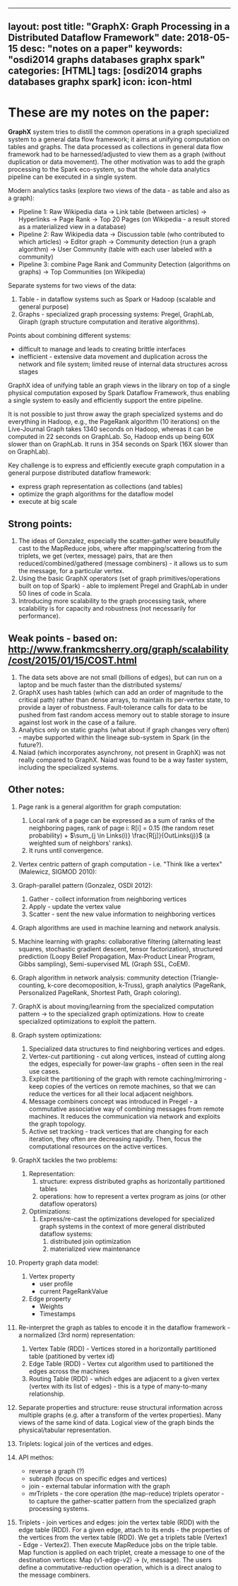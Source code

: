 ---
layout: post
title:  "GraphX: Graph Processing in a Distributed Dataflow Framework"
date:   2018-05-15
desc: "notes on a paper"
keywords: "osdi2014 graphs databases graphx spark"
categories: [HTML]
tags: [osdi2014 graphs databases graphx spark]
icon: icon-html
------

# These are my notes on the paper:

**GraphX** system tries to distill the common operations in a graph specialized system to a general data flow framework; it aims at unifying computation on tables and graphs. The data processed as collections in general data flow framework had to be harnessed/adjusted to view them as a graph (without duplication or data movement). The other motivation was to add the graph processing to the Spark eco-system, so that the whole data analytics pipeline can be executed in a single system.

Modern analytics tasks (explore two views of the data - as table and also as a graph):
- Pipeline 1: Raw Wikipedia data -> Link table (between articles) -> Hyperlinks -> Page Rank -> Top 20 Pages (on Wikipedia - a result stored as a materialized view in a database)
- Pipeline 2: Raw Wikipedia data -> Discussion table (who contributed to which articles) -> Editor graph -> Community detection (run a graph algorithm) -> User Community (table with each user labeled with a community)
- Pipeline 3: combine Page Rank and Community Detection (algorithms on graphs) -> Top Communities (on Wikipedia)

Separate systems for two views of the data:
1. Table - in dataflow systems such as Spark or Hadoop (scalable and general purpose)
2. Graphs - specialized graph processing systems: Pregel, GraphLab, Giraph (graph structure computation and iterative algorithms).

Points about combining different systems:
- difficult to manage and leads to creating brittle interfaces
- inefficient - extensive data movement and duplication across the network and file system; limited reuse of internal data structures across stages

GraphX idea of unifying table an graph views in the library on top of a single physical computation exposed by Spark Dataflow Framework, thus enabling a single system to easily and efficiently support the entire pipeline.

It is not possible to just throw away the graph specialized systems and do everything in Hadoop, e.g., the PageRank algorithm (10 iterations) on the Live-Journal Graph takes 1340 seconds on Hadoop, whereas it can be computed in 22 seconds on GraphLab. So, Hadoop ends up being 60X slower than on GraphLab. It runs in 354 seconds on Spark (16X slower than on GraphLab).

Key challenge is to express and efficiently execute graph computation in a general purpose distributed dataflow framework:
- express graph representation as collections (and tables)
- optimize the graph algorithms for the dataflow model
- execute at big scale

## Strong points:
1. The ideas of Gonzalez, especially the scatter-gather were beautifully cast to the MapReduce jobs, where after mapping/scattering from the triplets, we get (vertex, message) pairs, that are then reduced/combined/gathered (message combiners) - it allows us to sum the message, for a particular vertex.
2. Using the basic GraphX operators (set of graph primitives/operations built on top of Spark) - able to implement Pregel and GraphLab in under 50 lines of code in Scala.
3. Introducing more scalability to the graph processing task, where scalability is for capacity and robustness (not necessarily for performance).

## Weak points - based on: http://www.frankmcsherry.org/graph/scalability/cost/2015/01/15/COST.html
1. The data sets above are not small (billions of edges), but can run on a laptop and be much faster than the distributed systems/
2. GraphX uses hash tables (which can add an order of magnitude to the critical path) rather than dense arrays, to maintain its per-vertex state, to provide a layer of robustness. Fault-tolerance calls for data to be pushed from fast random access memory out to stable storage to insure against lost work in the case of a failure.
3. Analytics only on static graphs (what about if graph changes very often) - maybe supported within the lineage sub-system in Spark (in the future?).
4. Naiad (which incorporates asynchrony, not present in GraphX) was not really compared to GraphX. Naiad was found to be a way faster system, including the specialized systems.

## Other notes:
1. Page rank is a general algorithm for graph computation:
    1. Local rank of a page can be expressed as a sum of ranks of the neighboring pages, rank of page i: R[i] = 0.15 (the random reset probability) + $\sum_{j \in Links(i)} \frac{R[j]}{OutLinks(j)}$ (a weighted sum of neighbors' ranks).
    2. It runs until convergence.

2. Vertex centric pattern of graph computation - i.e. "Think like a vertex" (Malewicz, SIGMOD 2010):
3. Graph-parallel pattern (Gonzalez, OSDI 2012):
    1. Gather - collect information from neighboring vertices
    2. Apply - update the vertex value
    3. Scatter - sent the new value information to neighboring vertices
4. Graph algorithms are used in machine learning and network analysis.
5. Machine learning with graphs: collaborative filtering (alternating least squares, stochastic gradient descent, tensor factorization), structured prediction (Loopy Belief Propagation, Max-Product Linear Program, Gibbs sampling), Semi-supervised ML (Graph SSL, CoEM).
6. Graph algorithm in network analysis: community detection (Triangle-counting, k-core decomoposition, k-Truss), graph analytics (PageRank, Personalized PageRank, Shortest Path, Graph coloring).
7. GraphX is about moving/learning from the specialized computation pattern -> to the specialized graph optimizations. How to create specialized optimizations to exploit the pattern.
8. Graph system optimizations:
    1. Specialized data structures to find neighboring vertices and edges.
    2. Vertex-cut partitioning - cut along vertices, instead of cutting along the edges, especially for power-law graphs - often seen in the real use cases.
    3. Exploit the partitioning of the graph with remote caching/mirroring - keep copies of the vertices on remote machines, so that we can reduce the vertices for all their local adjacent neighbors.
    4. Message combiners concept was introduced in Pregel - a commutative associative way of combining messages from remote machines. It reduces the communication via network and exploits the graph topology.
    5. Active set tracking - track vertices that are changing for each iteration, they often are decreasing rapidly. Then, focus the computational resources on the active vertices.
9. GraphX tackles the two problems:
    1. Representation:
        1. structure: express distributed graphs as horizontally partitioned tables
        2. operations: how to represent a vertex program as joins (or other dataflow operators)
    2. Optimizations:
        1. Express/re-cast the optimizations developed for specialized graph systems in the context of more general distributed dataflow systems:
            1. distributed join optimization
            2. materialized view maintenance
10. Property graph data model:
    1. Vertex property
        - user profile
        - current PageRankValue
    2. Edge property
        - Weights
        - Timestamps
11. Re-interpret the graph as tables to encode it in the dataflow framework - a normalized (3rd norm) representation:
    1. Vertex Table (RDD) - Vertices stored in a horizontally partitioned table (patitioned by vertex id) 
    2. Edge Table (RDD) - Vertex cut algorithm used to partitioned the edges across the machines
    3. Routing Table (RDD) - which edges are adjacent to a given vertex (vertex with its list of edges) - this is a type of many-to-many relationship.
12. Separate properties and structure: reuse structural information across multiple graphs (e.g. after a transform of the vertex properties). Many views of the same kind of data. Logical view of the graph binds the physical/tabular representation.
13. Triplets: logical join of the vertices and edges.
14. API methos:
    - reverse a graph (?)
    - subraph (focus on specific edges and vertices)
    - join - external tabular information with the graph
    - mrTriplets - the core operation (the map-reduce) triplets operator - to capture the gather-scatter pattern from the specialized graph processing systems.
15. Triplets - join vertices and edges: join the vertex table (RDD) with the edge table (RDD). For a given edge, attach to its ends - the properties of the vertices from the vertex table (RDD). We get a triplets table (Vertex1 - Edge - Vertex2). Then execute MapReduce jobs on the triple table. Map function is applied on each triplet, create a message to one of the destination vertices: Map (v1-edge-v2) -> (v, message). The users define a commutative-reduction operation, which is a direct analog to the message combiners.

